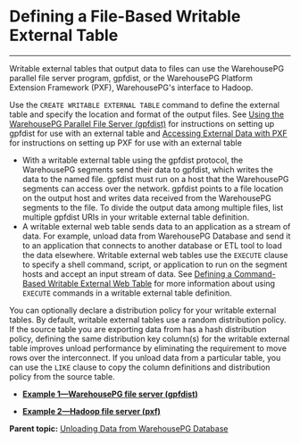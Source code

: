 # Defining a File-Based Writable External Table
---

Writable external tables that output data to files can use the WarehousePG parallel file server program, gpfdist, or the WarehousePG Platform Extension Framework \(PXF\), WarehousePG's interface to Hadoop.

Use the `CREATE WRITABLE EXTERNAL TABLE` command to define the external table and specify the location and format of the output files. See [Using the WarehousePG Parallel File Server \(gpfdist\)](../../external/using-gpfdist.html) for instructions on setting up gpfdist for use with an external table and [Accessing External Data with PXF](../../external/pxf-overview.html) for instructions on setting up PXF for use with an external table

-   With a writable external table using the gpfdist protocol, the WarehousePG segments send their data to gpfdist, which writes the data to the named file. gpfdist must run on a host that the WarehousePG segments can access over the network. gpfdist points to a file location on the output host and writes data received from the WarehousePG segments to the file. To divide the output data among multiple files, list multiple gpfdist URIs in your writable external table definition.
-   A writable external web table sends data to an application as a stream of data. For example, unload data from WarehousePG Database and send it to an application that connects to another database or ETL tool to load the data elsewhere. Writable external web tables use the `EXECUTE` clause to specify a shell command, script, or application to run on the segment hosts and accept an input stream of data. See [Defining a Command-Based Writable External Web Table](g-defining-a-command-based-writable-external-web-table.html) for more information about using `EXECUTE` commands in a writable external table definition.

You can optionally declare a distribution policy for your writable external tables. By default, writable external tables use a random distribution policy. If the source table you are exporting data from has a hash distribution policy, defining the same distribution key column\(s\) for the writable external table improves unload performance by eliminating the requirement to move rows over the interconnect. If you unload data from a particular table, you can use the `LIKE` clause to copy the column definitions and distribution policy from the source table.

-   **[Example 1—WarehousePG file server \(gpfdist\)](../../load/topics/g-example-1-greenplum-file-server-gpfdist.html)**  

-   **[Example 2—Hadoop file server \(pxf\)](../../load/topics/g-example-2-hadoop-file-server.html)**  


**Parent topic:** [Unloading Data from WarehousePG Database](../../load/topics/g-unloading-data-from-greenplum-database.html)

